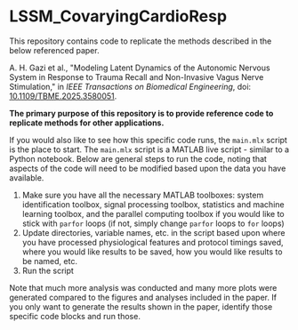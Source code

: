 # LSSM_CovaryingCardioResp

This repository contains code to replicate the methods described in the below referenced paper.

A. H. Gazi et al., "Modeling Latent Dynamics of the Autonomic Nervous System in Response to Trauma Recall and Non-Invasive Vagus Nerve Stimulation," in *IEEE Transactions on Biomedical Engineering*, doi: [10.1109/TBME.2025.3580051](https://doi.org/10.1109/TBME.2025.3580051).

**The primary purpose of this repository is to provide reference code to replicate methods for other applications.** 

If you would also like to see how this specific code runs, the `main.mlx` script is the place to start. The `main.mlx` script is a MATLAB live script - similar to a Python notebook. Below are general steps to run the code, noting that aspects of the code will need to be modified based upon the data you have available.

1. Make sure you have all the necessary MATLAB toolboxes: system identification toolbox, signal processing toolbox, statistics and machine learning toolbox, and the parallel computing toolbox if you would like to stick with `parfor` loops (if not, simply change `parfor` loops to `for` loops)
2. Update directories, variable names, etc. in the script based upon where you have processed physiological features and protocol timings saved, where you would like results to be saved, how you would like results to be named, etc.
3. Run the script

Note that much more analysis was conducted and many more plots were generated compared to the figures and analyses included in the paper. If you only want to generate the results shown in the paper, identify those specific code blocks and run those. 

